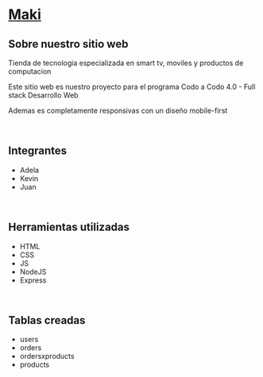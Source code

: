 <h1><a href="https://kevmpr.github.io/makiTiendaTecnologia/" target="_blank">Maki</a></h1>
<h2>Sobre nuestro sitio web</h2>
<p>Tienda de tecnologia especializada en smart tv, moviles y productos de computacion</p>
<p>Este sitio web es nuestro proyecto para el programa Codo a Codo 4.0 - Full stack Desarrollo Web</p>
<p>Ademas es completamente responsivas con un diseño mobile-first</p>
<br>
<h2>Integrantes</h2>
<ul>
  <li>Adela</li>
  <li>Kevin</li>
  <li>Juan</li>
</ul>
<br>
<h2>Herramientas utilizadas</h2>
<ul>
  <li>HTML</li>
  <li>CSS</li>
  <li>JS</li>
  <li>NodeJS</li>
  <li>Express</li>
</ul>
<br>
<h2>Tablas creadas</h2>
<ul>
  <li>users</li>
  <li>orders</li>
  <li>ordersxproducts</li>
  <li>products</li>
</ul>
<br>
